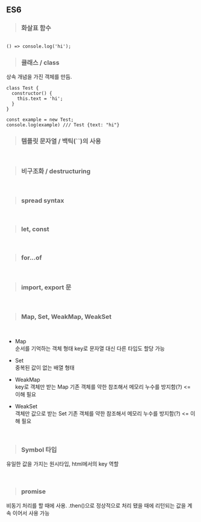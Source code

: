 ## ES6

> ### 화살표 함수

```

() => console.log('hi');

```

> ### 클래스 / class

상속 개념을 가진 객체를 만듬.

```
class Test {
  constructor() {
    this.text = 'hi';
  }
}

const example = new Test;
console.log(example) /// Test {text: "hi"}

```

> ### 템플릿 문자열 / 백틱(``)의 사용
<br/>

> ### 비구조화 / destructuring
<br/>

> ### spread syntax
<br/>

> ### let, const
<br/>

> ### for...of
<br/>

> ### import, export 문
<br/>

> ### Map, Set, WeakMap, WeakSet
<br/>

- Map  
순서를 기억하는 객체 형태
key로 문자열 대신 다른 타입도 할당 가능

- Set  
중복된 값이 없는 배열 형태

- WeakMap   
key로 객체만 받는 Map
기존 객체를 약한 참조해서 메모리 누수를 방지함(?)  <= 이해 필요

- WeakSet  
객체만 값으로 받는 Set
기존 객체를 약한 참조해서 메모리 누수를 방지함(?)  <= 이해 필요
<br/>

> ### Symbol 타입
유일한 값을 가지는 원시타입, html에서의 key 역할

<br />

> ### promise
비동기 처리를 할 때에 사용.
.then()으로 정상적으로 처리 됐을 때에 리턴되는 값을 계속 이어서 사용 가능


